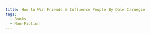 ```yaml
---
title: How to Win Friends & Influence People By Dale Carnegie
tags:
  - Books
  - Non-Fiction
---
```

